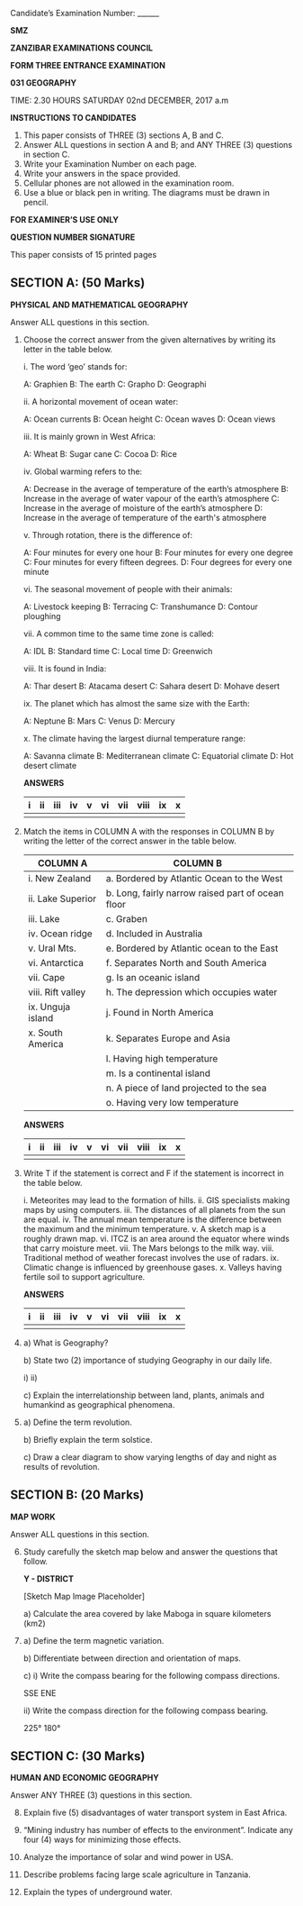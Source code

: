 Candidate’s Examination Number: ______

**SMZ**

**ZANZIBAR EXAMINATIONS COUNCIL**

**FORM THREE ENTRANCE EXAMINATION**

**031 GEOGRAPHY**

TIME: 2.30 HOURS SATURDAY 02nd DECEMBER, 2017 a.m

**INSTRUCTIONS TO CANDIDATES**

1.  This paper consists of THREE (3) sections A, B and C.
2.  Answer ALL questions in section A and B; and ANY THREE (3) questions in section C.
3.  Write your Examination Number on each page.
4.  Write your answers in the space provided.
5.  Cellular phones are not allowed in the examination room.
6.  Use a blue or black pen in writing. The diagrams must be drawn in pencil.

**FOR EXAMINER’S USE ONLY**

**QUESTION NUMBER SIGNATURE**

This paper consists of 15 printed pages

## SECTION A: (50 Marks)

**PHYSICAL AND MATHEMATICAL GEOGRAPHY**

Answer ALL questions in this section.

1.  Choose the correct answer from the given alternatives by writing its letter in the table below.

    i. The word ‘geo’ stands for:

    A: Graphien  B: The earth  C: Grapho  D: Geographi

    ii. A horizontal movement of ocean water:

    A: Ocean currents  B: Ocean height  C: Ocean waves  D: Ocean views

    iii. It is mainly grown in West Africa:

    A: Wheat  B: Sugar cane  C: Cocoa  D: Rice

    iv. Global warming refers to the:

    A: Decrease in the average of temperature of the earth’s atmosphere
    B: Increase in the average of water vapour of the earth’s atmosphere
    C: Increase in the average of moisture of the earth’s atmosphere
    D: Increase in the average of temperature of the earth's atmosphere

    v. Through rotation, there is the difference of:

    A: Four minutes for every one hour
    B: Four minutes for every one degree
    C: Four minutes for every fifteen degrees.
    D: Four degrees for every one minute

    vi. The seasonal movement of people with their animals:

    A: Livestock keeping  B: Terracing  C: Transhumance  D: Contour ploughing

    vii. A common time to the same time zone is called:

    A: IDL  B: Standard time  C: Local time  D: Greenwich

    viii. It is found in India:

    A: Thar desert  B: Atacama desert  C: Sahara desert  D: Mohave desert

    ix. The planet which has almost the same size with the Earth:

    A: Neptune  B: Mars  C: Venus  D: Mercury

    x. The climate having the largest diurnal temperature range:

    A: Savanna climate  B: Mediterranean climate  C: Equatorial climate  D: Hot desert climate

    **ANSWERS**

    | i | ii | iii | iv | v | vi | vii | viii | ix | x |
    |---|---|---|---|---|---|---|---|---|---|
    |   |   |   |   |   |   |   |   |   |   |

2.  Match the items in COLUMN A with the responses in COLUMN B by writing the letter of the correct answer in the table below.

    | COLUMN A           | COLUMN B                                           |
    |--------------------|----------------------------------------------------|
    | i. New Zealand     | a. Bordered by Atlantic Ocean to the West          |
    | ii. Lake Superior  | b. Long, fairly narrow raised part of ocean floor  |
    | iii. Lake          | c. Graben                                          |
    | iv. Ocean ridge    | d. Included in Australia                           |
    | v. Ural Mts.       | e. Bordered by Atlantic ocean to the East           |
    | vi. Antarctica     | f. Separates North and South America                |
    | vii. Cape          | g. Is an oceanic island                            |
    | viii. Rift valley  | h. The depression which occupies water              |
    | ix. Unguja island  | j. Found in North America                           |
    | x. South America   | k. Separates Europe and Asia                        |
    |                    | l. Having high temperature                          |
    |                    | m. Is a continental island                         |
    |                    | n. A piece of land projected to the sea             |
    |                    | o. Having very low temperature                     |

    **ANSWERS**

    | i | ii | iii | iv | v | vi | vii | viii | ix | x |
    |---|---|---|---|---|---|---|---|---|---|
    |   |   |   |   |   |   |   |   |   |   |

3.  Write T if the statement is correct and F if the statement is incorrect in the table below.

    i. Meteorites may lead to the formation of hills.
    ii. GIS specialists making maps by using computers.
    iii. The distances of all planets from the sun are equal.
    iv. The annual mean temperature is the difference between the maximum and the minimum temperature.
    v. A sketch map is a roughly drawn map.
    vi. ITCZ is an area around the equator where winds that carry moisture meet.
    vii. The Mars belongs to the milk way.
    viii. Traditional method of weather forecast involves the use of radars.
    ix. Climatic change is influenced by greenhouse gases.
    x. Valleys having fertile soil to support agriculture.

    **ANSWERS**

    | i | ii | iii | iv | v | vi | vii | viii | ix | x |
    |---|---|---|---|---|---|---|---|---|---|
    |   |   |   |   |   |   |   |   |   |   |

4.  a) What is Geography?

    b) State two (2) importance of studying Geography in our daily life.

    i)
    ii)

    c) Explain the interrelationship between land, plants, animals and humankind as geographical phenomena.

5.  a) Define the term revolution.

    b) Briefly explain the term solstice.

    c) Draw a clear diagram to show varying lengths of day and night as results of revolution.

## SECTION B: (20 Marks)

**MAP WORK**

Answer ALL questions in this section.

6.  Study carefully the sketch map below and answer the questions that follow.

    **Y - DISTRICT**

    [Sketch Map Image Placeholder]

    a) Calculate the area covered by lake Maboga in square kilometers (km2)

7.  a) Define the term magnetic variation.

    b) Differentiate between direction and orientation of maps.

    c) i) Write the compass bearing for the following compass directions.

    SSE
    ENE

    ii) Write the compass direction for the following compass bearing.

    225°
    180°

## SECTION C: (30 Marks)

**HUMAN AND ECONOMIC GEOGRAPHY**

Answer ANY THREE (3) questions in this section.

8.  Explain five (5) disadvantages of water transport system in East Africa.

9.  “Mining industry has number of effects to the environment”. Indicate any four (4) ways for minimizing those effects.

10. Analyze the importance of solar and wind power in USA.

11. Describe problems facing large scale agriculture in Tanzania.

12. Explain the types of underground water.